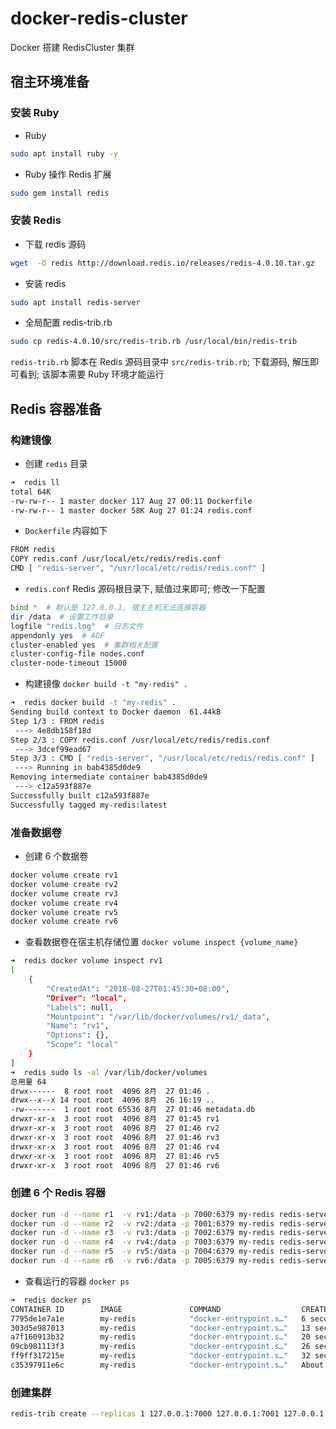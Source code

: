 # docker-redis-cluster
Docker 搭建 RedisCluster 集群

## 宿主环境准备

### 安装 Ruby

- Ruby

``` bash
sudo apt install ruby -y
```

- Ruby 操作 Redis 扩展

``` bash
sudo gem install redis
```

### 安装 Redis

- 下载 redis 源码

``` bash
wget  -O redis http://download.redis.io/releases/redis-4.0.10.tar.gz
```

- 安装 redis

``` bash
sudo apt install redis-server
```

- 全局配置 redis-trib.rb

```bash
sudo cp redis-4.0.10/src/redis-trib.rb /usr/local/bin/redis-trib
```

`redis-trib.rb` 脚本在 Redis 源码目录中 `src/redis-trib.rb`; 下载源码, 解压即可看到; 该脚本需要 Ruby 环境才能运行

## Redis 容器准备

### 构建镜像

- 创建 `redis` 目录

``` bash
➜  redis ll
total 64K
-rw-rw-r-- 1 master docker 117 Aug 27 00:11 Dockerfile
-rw-rw-r-- 1 master docker 58K Aug 27 01:24 redis.conf
```

- `Dockerfile` 内容如下

``` bash
FROM redis
COPY redis.conf /usr/local/etc/redis/redis.conf
CMD [ "redis-server", "/usr/local/etc/redis/redis.conf" ]
```

- `redis.conf` Redis 源码根目录下, 赋值过来即可; 修改一下配置

``` bash
bind *  # 默认是 127.0.0.1, 宿主主机无法连接容器
dir /data  # 设置工作目录
logfile "redis.log"  # 日志文件
appendonly yes  # AOF
cluster-enabled yes  # 集群相关配置
cluster-config-file nodes.conf  
cluster-node-timeout 15000
```

- 构建镜像 `docker build -t "my-redis" .`

``` bash
➜  redis docker build -t "my-redis" .
Sending build context to Docker daemon  61.44kB
Step 1/3 : FROM redis
 ---> 4e8db158f18d
Step 2/3 : COPY redis.conf /usr/local/etc/redis/redis.conf
 ---> 3dcef99ead67
Step 3/3 : CMD [ "redis-server", "/usr/local/etc/redis/redis.conf" ]
 ---> Running in bab4385d0de9
Removing intermediate container bab4385d0de9
 ---> c12a593f887e
Successfully built c12a593f887e
Successfully tagged my-redis:latest
```

### 准备数据卷

- 创建 6 个数据卷

``` bash
docker volume create rv1
docker volume create rv2
docker volume create rv3
docker volume create rv4
docker volume create rv5
docker volume create rv6
```

- 查看数据卷在宿主机存储位置 `docker volume inspect {volume_name}`

``` bash
➜  redis docker volume inspect rv1
[
    {
        "CreatedAt": "2018-08-27T01:45:30+08:00",
        "Driver": "local",
        "Labels": null,
        "Mountpoint": "/var/lib/docker/volumes/rv1/_data",
        "Name": "rv1",
        "Options": {},
        "Scope": "local"
    }
]
➜  redis sudo ls -al /var/lib/docker/volumes
总用量 64
drwx------  8 root root  4096 8月  27 01:46 .
drwx--x--x 14 root root  4096 8月  26 16:19 ..
-rw-------  1 root root 65536 8月  27 01:46 metadata.db
drwxr-xr-x  3 root root  4096 8月  27 01:45 rv1
drwxr-xr-x  3 root root  4096 8月  27 01:46 rv2
drwxr-xr-x  3 root root  4096 8月  27 01:46 rv3
drwxr-xr-x  3 root root  4096 8月  27 01:46 rv4
drwxr-xr-x  3 root root  4096 8月  27 01:46 rv5
drwxr-xr-x  3 root root  4096 8月  27 01:46 rv6
```

### 创建 6 个 Redis 容器

```bash
docker run -d --name r1  -v rv1:/data -p 7000:6379 my-redis redis-server /usr/local/etc/redis/redis.conf
docker run -d --name r2  -v rv2:/data -p 7001:6379 my-redis redis-server /usr/local/etc/redis/redis.conf
docker run -d --name r3  -v rv3:/data -p 7002:6379 my-redis redis-server /usr/local/etc/redis/redis.conf
docker run -d --name r4  -v rv4:/data -p 7003:6379 my-redis redis-server /usr/local/etc/redis/redis.conf
docker run -d --name r5  -v rv5:/data -p 7004:6379 my-redis redis-server /usr/local/etc/redis/redis.conf
docker run -d --name r6  -v rv6:/data -p 7005:6379 my-redis redis-server /usr/local/etc/redis/redis.conf
```

- 查看运行的容器 `docker ps`

``` bash
➜  redis docker ps 
CONTAINER ID        IMAGE               COMMAND                  CREATED              STATUS              PORTS                    NAMES
7795de1e7a1e        my-redis            "docker-entrypoint.s…"   6 seconds ago        Up 6 seconds        0.0.0.0:7005->6379/tcp   r6
303d5e987013        my-redis            "docker-entrypoint.s…"   13 seconds ago       Up 12 seconds       0.0.0.0:7004->6379/tcp   r5
a7f160913b32        my-redis            "docker-entrypoint.s…"   20 seconds ago       Up 19 seconds       0.0.0.0:7003->6379/tcp   r4
09cb981113f3        my-redis            "docker-entrypoint.s…"   26 seconds ago       Up 26 seconds       0.0.0.0:7002->6379/tcp   r3
ff9ff317215e        my-redis            "docker-entrypoint.s…"   32 seconds ago       Up 31 seconds       0.0.0.0:7001->6379/tcp   r2
c35397911e6c        my-redis            "docker-entrypoint.s…"   About a minute ago   Up About a minute   0.0.0.0:7000->6379/tcp   r1
```

### 创建集群

``` bash
redis-trib create --replicas 1 127.0.0.1:7000 127.0.0.1:7001 127.0.0.1:7002 127.0.0.1:7003 127.0.0.1:7004 127.0.0.1:7005
```
